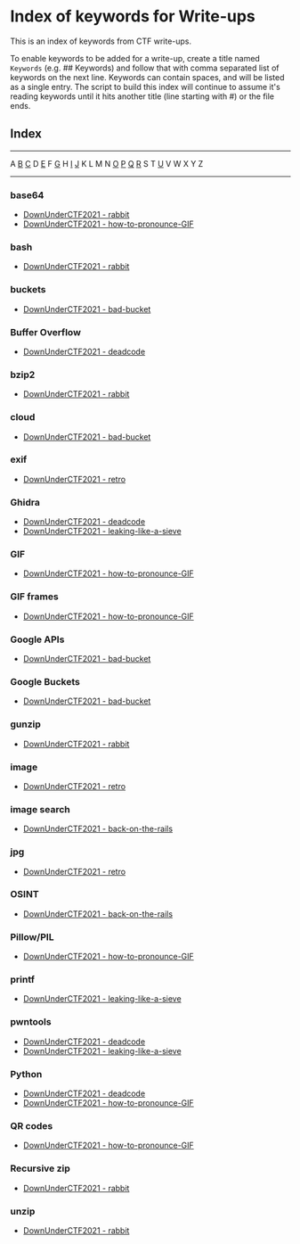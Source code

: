 # Index of keywords for Write-ups
This is an index of keywords from CTF write-ups.

To enable keywords to be added for a write-up, create a title named `Keywords` (e.g. ## Keywords) and follow that with comma separated list of keywords on the next line. Keywords can contain spaces, and will be listed as a single entry. The script to build this index will continue to assume it's reading keywords until it hits another title (line starting with #) or the file ends.

## Index

---

A [B](#base64) [C](#cloud) D [E](#exif) F [G](#ghidra) H [I](#image) [J](#jpg) K L M N [O](#osint) [P](#pillowpil) [Q](#qr-codes) [R](#recursive-zip) S T [U](#unzip) V W X Y Z 

---

### base64
* [DownUnderCTF2021 - rabbit](./DownUnderCTF2021/rabbit.md)
* [DownUnderCTF2021 - how-to-pronounce-GIF](./DownUnderCTF2021/how-to-pronounce-GIF.md)
### bash
* [DownUnderCTF2021 - rabbit](./DownUnderCTF2021/rabbit.md)
### buckets
* [DownUnderCTF2021 - bad-bucket](./DownUnderCTF2021/bad-bucket.md)
### Buffer Overflow
* [DownUnderCTF2021 - deadcode](./DownUnderCTF2021/deadcode.md)
### bzip2
* [DownUnderCTF2021 - rabbit](./DownUnderCTF2021/rabbit.md)
### cloud
* [DownUnderCTF2021 - bad-bucket](./DownUnderCTF2021/bad-bucket.md)
### exif
* [DownUnderCTF2021 - retro](./DownUnderCTF2021/retro.md)
### Ghidra
* [DownUnderCTF2021 - deadcode](./DownUnderCTF2021/deadcode.md)
* [DownUnderCTF2021 - leaking-like-a-sieve](./DownUnderCTF2021/leaking-like-a-sieve.md)
### GIF
* [DownUnderCTF2021 - how-to-pronounce-GIF](./DownUnderCTF2021/how-to-pronounce-GIF.md)
### GIF frames
* [DownUnderCTF2021 - how-to-pronounce-GIF](./DownUnderCTF2021/how-to-pronounce-GIF.md)
### Google APIs
* [DownUnderCTF2021 - bad-bucket](./DownUnderCTF2021/bad-bucket.md)
### Google Buckets
* [DownUnderCTF2021 - bad-bucket](./DownUnderCTF2021/bad-bucket.md)
### gunzip
* [DownUnderCTF2021 - rabbit](./DownUnderCTF2021/rabbit.md)
### image
* [DownUnderCTF2021 - retro](./DownUnderCTF2021/retro.md)
### image search
* [DownUnderCTF2021 - back-on-the-rails](./DownUnderCTF2021/back-on-the-rails.md)
### jpg
* [DownUnderCTF2021 - retro](./DownUnderCTF2021/retro.md)
### OSINT
* [DownUnderCTF2021 - back-on-the-rails](./DownUnderCTF2021/back-on-the-rails.md)
### Pillow/PIL
* [DownUnderCTF2021 - how-to-pronounce-GIF](./DownUnderCTF2021/how-to-pronounce-GIF.md)
### printf
* [DownUnderCTF2021 - leaking-like-a-sieve](./DownUnderCTF2021/leaking-like-a-sieve.md)
### pwntools
* [DownUnderCTF2021 - deadcode](./DownUnderCTF2021/deadcode.md)
* [DownUnderCTF2021 - leaking-like-a-sieve](./DownUnderCTF2021/leaking-like-a-sieve.md)
### Python
* [DownUnderCTF2021 - deadcode](./DownUnderCTF2021/deadcode.md)
* [DownUnderCTF2021 - how-to-pronounce-GIF](./DownUnderCTF2021/how-to-pronounce-GIF.md)
### QR codes
* [DownUnderCTF2021 - how-to-pronounce-GIF](./DownUnderCTF2021/how-to-pronounce-GIF.md)
### Recursive zip
* [DownUnderCTF2021 - rabbit](./DownUnderCTF2021/rabbit.md)
### unzip
* [DownUnderCTF2021 - rabbit](./DownUnderCTF2021/rabbit.md)
